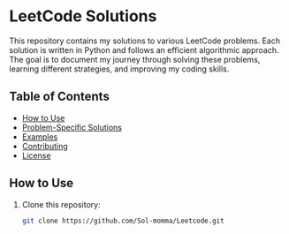 # LeetCode Solutions

This repository contains my solutions to various LeetCode problems. Each solution is written in Python and follows an efficient algorithmic approach. The goal is to document my journey through solving these problems, learning different strategies, and improving my coding skills.

## Table of Contents

- [How to Use](#how-to-use)
- [Problem-Specific Solutions](#problem-specific-solutions)
- [Examples](#examples)
- [Contributing](#contributing)
- [License](#license)

## How to Use

1. Clone this repository:

   ```bash
   git clone https://github.com/Sol-momma/Leetcode.git
